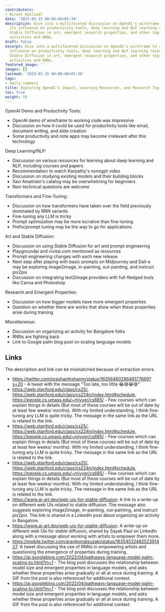 ```yaml
---
contributors:
- Nirant Kasliwal
date: '2023-03-15 00:00:00+05:30'
description: Dive into a multifaceted discussion on OpenAI's wireframe to code demo,
  its influence on productivity tools, deep learning and NLP learning resources, transformers,
  Stable Diffusion in art, emergent research properties, and other topics like organizing
  activities and RNNs.
draft: false
excerpt: Dive into a multifaceted discussion on OpenAI's wireframe to code demo, its
  influence on productivity tools, deep learning and NLP learning resources, transformers,
  Stable Diffusion in art, emergent research properties, and other topics like organizing
  activities and RNNs.
featured_image: ''
images: []
lastmod: '2023-03-15 00:00:00+05:30'
tags:
- daily_summary
title: Exploring OpenAI's Impact, Learning Resources, and Research Topics
toc: true
weight: 50
---
```


OpenAI Demo and Productivity Tools:
- OpenAI demo of wireframe to working code was impressive
- Discussion on how it could be used for productivity tools like email, document writing, and slide creation
- Some productivity and note apps may become irrelevant after this technology

Deep Learning/NLP:
- Discussion on various resources for learning about deep learning and NLP, including courses and papers
- Recommendation to watch Karpathy's nonogpt video
- Discussion on studying existing models and their building blocks
- Xavi Amatriain's catalog may be overwhelming for beginners
- Non-technical questions are welcome

Transformers and Fine-Tuning:
- Discussion on how transformers have taken over the field previously dominated by RNN variants
- Fine-tuning any LLM is tricky
- Prompt optimization may be more lucrative than fine-tuning
- Prefix/prompt tuning may be the way to go for applications

Art and Stable Diffusion:
- Discussion on using Stable Diffusion for art and prompt engineering
- Playgroundai and civitai.com mentioned as resources
- Prompt engineering changes with each new release
- Next step after playing with basic prompts on Midjourney and Dall-e may be exploring image2image, in-painting, out-painting, and instruct pix2pix
- Discussion on integrating text2image providers with full-fledged tools like Canva and Photoshop

Research and Emergent Properties:
- Discussion on how bigger models have more emergent properties
- Question on whether there are works that show when these properties arise during training

Miscellaneous:
- Discussion on organizing an activity for Bangalore folks
- RNNs are fighting back
- Link to Google palm blog post on scaling language models

## Links
The description and link can be mismatched because of extraction errors.

- https://twitter.com/prashanthshanm/status/1635646028648177669?s=20 - A tweet with the message "Too late, too little 😂😅😂😅"
- https://web.stanford.edu/class/cs25/, https://web.stanford.edu/class/cs224n/index.html#schedule, https://people.cs.umass.edu/~miyyer/cs685/ - Few courses which can explain things in details (But most of these courses will be out of date by at least few weeks/ months). With my limited understanding, I think fine-tuning any LLM is quite tricky. The message in the same link as the URL is related to the link.
- https://web.stanford.edu/class/cs25/, https://web.stanford.edu/class/cs224n/index.html#schedule, https://people.cs.umass.edu/~miyyer/cs685/ - Few courses which can explain things in details (But most of these courses will be out of date by at least few weeks/ months). With my limited understanding, I think fine-tuning any LLM is quite tricky. The message in the same link as the URL is related to the link.
- https://web.stanford.edu/class/cs25/, https://web.stanford.edu/class/cs224n/index.html#schedule, https://people.cs.umass.edu/~miyyer/cs685/ - Few courses which can explain things in details (But most of these courses will be out of date by at least few weeks/ months). With my limited understanding, I think fine-tuning any LLM is quite tricky. The message in the same link as the URL is related to the link.
- https://www.ai-art.dev/web-uis-for-stable-diffusion: A link to a write-up on different web UIs related to stable diffusion. The message also suggests exploring image2image, in-painting, out-painting, and instruct pix2pix. The link is shared in a LinkedIn post about organizing an activity in Bangalore.
- https://www.ai-art.dev/web-uis-for-stable-diffusion: A write-up on different web UIs for stable diffusion, shared by Sayak Paul on LinkedIn along with a message about working with artists to empower them more.
- https://mobile.twitter.com/arankomatsuzaki/status/1635453248252391427: A tweet discussing the use of RNNs in empowering artists and questioning the emergence of properties during training.
- https://ai.googleblog.com/2022/04/pathways-language-model-palm-scaling-to.html?m=1 - The blog post discusses the relationship between model size and emergent properties in language models, and asks whether these properties arise gradually or all at once during training. A GIF from the post is also referenced for additional context.
- https://ai.googleblog.com/2022/04/pathways-language-model-palm-scaling-to.html?m=1 - The blog post discusses the relationship between model size and emergent properties in language models, and asks whether these properties arise gradually or all at once during training. A GIF from the post is also referenced for additional context.